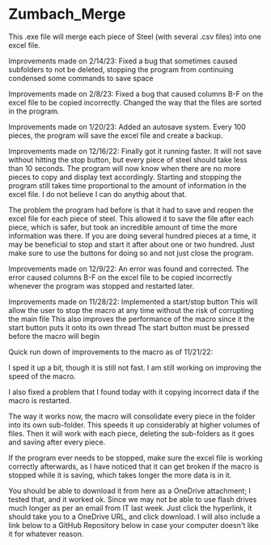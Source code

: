 # Zumbach_Merge
This .exe file will merge each piece of Steel (with several .csv files) into one excel file.

Improvements made on 2/14/23:
  Fixed a bug that sometimes caused subfolders to not be deleted, stopping the program from continuing
  condensed some commands to save space

Improvements made on 2/8/23:
  Fixed a bug that caused columns B-F on the excel file to be copied incorrectly.
  Changed the way that the files are sorted in the program.  

Improvements made on 1/20/23:
  Added an autosave system.  Every 100 pieces, the program will save the excel file and create a backup.

Improvements made on 12/16/22:
  Finally got it running faster.  It will not save without hitting the stop button, but every piece of steel should take less than 10 seconds.
  The program will now know when there are no more pieces to copy and display text accordingly.
  Starting and stopping the program still takes time proportional to the amount of information in the excel file.  I do not believe I can do anythig about that.

  The problem the program had before is that it had to save and reopen the excel file for each piece of steel.  This allowed it to save the file after each piece, which is safer, but took an incredible amount
    of time the more information was there.  If you are doing several hundred pieces at a time, it may be beneficial to stop and start it after about one or two hundred.  Just make sure to use the buttons for doing
    so and not just close the program. 

Improvements made on 12/9/22:
  An error was found and corrected.  The error caused columns B-F on the excel file to be copied incorrectly whenever the program was stopped and restarted later.

Improvements made on 11/28/22:
Implemented a start/stop button
  This will allow the user to stop the macro at any time without the risk of corrupting the main file
  This also improves the performance of the macro since it the start button puts it onto its own thread
  The start button must be pressed before the macro will begin

Quick run down of improvements to the macro as of 11/21/22: 

I sped it up a bit, though it is still not fast.  I am still working on improving the speed of the macro.

I also fixed a problem that I found today with it copying incorrect data if the macro is restarted.

The way it works now, the macro will consolidate every piece in the folder into its own sub-folder.  This speeds it up considerably at higher volumes of files.  Then it will work with each piece, deleting the sub-folders as it goes and saving after every piece.  

If the program ever needs to be stopped, make sure the excel file is working correctly afterwards, as I have noticed that it can get broken if the macro is stopped while it is saving, which takes longer the more data is in it.  

You should be able to download it from here as a OneDrive attachment; I tested that, and it worked ok.  Since we may not be able to use flash drives much longer as per an email from IT last week.  Just click the hyperlink, it should take you to a OneDrive URL, and click download.  I will also include a link below to a GitHub Repository below in case your computer doesn't like it for whatever reason.
